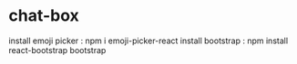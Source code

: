 ﻿# chat-box
install emoji picker : npm i emoji-picker-react
install bootstrap : npm install react-bootstrap bootstrap
